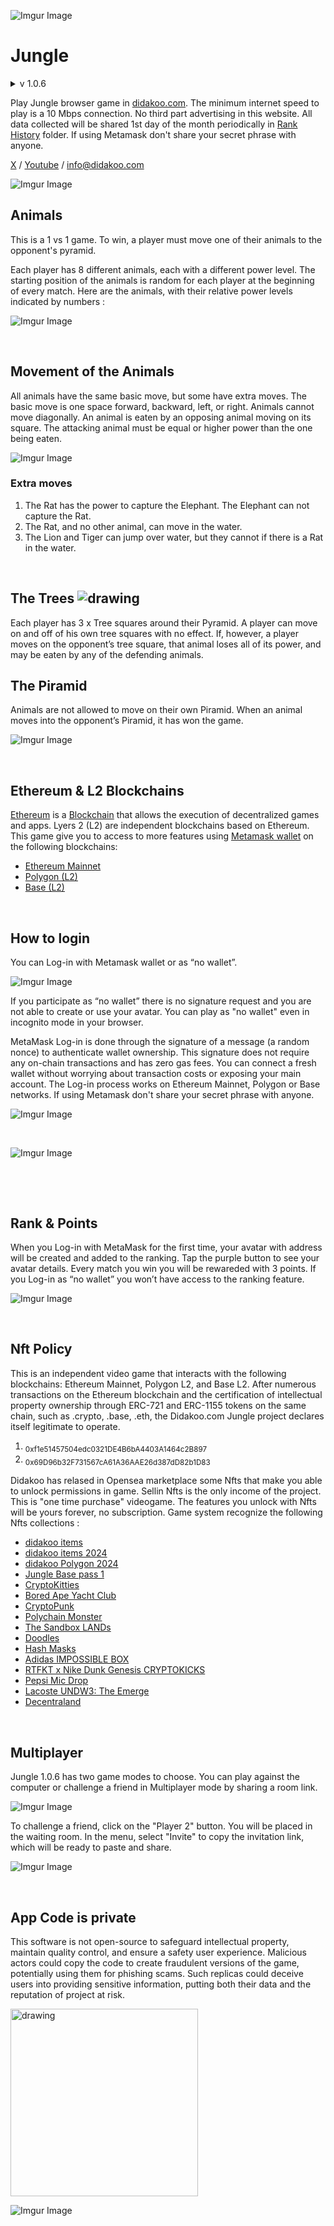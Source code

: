 <!-- ![Imgur Image](http://i.imgur.com/3SqZpCN.jpg) -->

![Imgur Image](http://i.imgur.com/n9dVsE2.jpg)

# Jungle  
<details>
  <summary>v 1.0.6</summary>

_ Jungle V 1.0.6 _ 17 october 2024 

</details>

Play Jungle browser game in [didakoo.com](https://didakoo.com). The minimum internet speed to play is a 10 Mbps connection. No third part advertising in this website. All data collected will be shared 1st day of the month periodically in [Rank History](https://github.com/lumilio/Jungle-didakoo.com-README.md/tree/main/Rank%20History) folder. If using Metamask don't share your secret phrase with anyone.

[X](https://twitter.com/didakoo_games) / [Youtube](https://www.youtube.com/@Didakoo_TV) <!-- [Twich](https://www.twitch.tv/didakoo_tv) --> / info@didakoo.com

![Imgur Image](http://i.imgur.com/fj8XkoO.jpg)

## Animals 
This is a 1 vs 1 game. To win, a player must move one of their animals to the opponent's pyramid. 

Each player has 8 different animals, each with a different power level. The starting position of the animals is random for each player at the beginning of every match. Here are the animals, with their relative power levels indicated by numbers :

![Imgur Image](http://i.imgur.com/MrUHXms.jpg)

&ensp;

## Movement of the Animals
All animals have the same basic move, but some have extra moves. The basic move is one space forward, backward, left, or right. Animals cannot move diagonally. An animal is eaten by an opposing animal moving on its square. The attacking animal must be equal or higher power than the one being eaten.

![Imgur Image](http://i.imgur.com/SgkNoTG.jpg)

### Extra moves
1) The Rat has the power to capture the Elephant. The Elephant can not capture the Rat. 
2) The Rat, and no other animal, can move in the water. 
3) The Lion and Tiger can jump over water, but they cannot if there is a Rat in the water.

&ensp;

## The Trees <img src="https://imgur.com/HJTKsI7.jpg" alt="drawing" style=""/> 

Each player has 3 x Tree squares around their Pyramid. A player can move on and off of his own tree squares with no effect. If, however, a player moves on the opponent’s tree square, that animal loses all of its power, and may be eaten by any of the defending animals.

## The Piramid

Animals are not allowed to move on their own Piramid. When an animal moves into the opponent’s Piramid, it has won the game.

![Imgur Image](http://i.imgur.com/tuJgkIV.jpg)

&ensp; <!-- ------------------------------------------------------------------------- -->

## Ethereum & L2 Blockchains

[Ethereum](https://ethereum.org/en/) is a [Blockchain](https://en.wikipedia.org/wiki/Blockchain) that allows the execution of decentralized games and apps. Lyers 2 (L2) are independent blockchains based on Ethereum. This game give you to access to more features using [Metamask wallet](https://metamask.io/) on the following blockchains:

* [Ethereum Mainnet](https://ethereum.org/en/)
* [Polygon (L2)](https://polygon.technology/)
* [Base (L2)](https://www.base.org/)

&ensp;

## How to login

You can Log-in with Metamask wallet or as “no wallet”. 

![Imgur Image](http://i.imgur.com/5RQD9sA.jpg)

If you participate as “no wallet” there is no signature request and you are not able to create or use your avatar. You can play as "no wallet" even in incognito mode in your browser. 

MetaMask Log-in is done through the signature of a message (a random nonce) to authenticate wallet ownership. This signature does not require any on-chain transactions and has zero gas fees. You can connect a fresh wallet without worrying about transaction costs or exposing your main account. The Log-in process works on Ethereum Mainnet, Polygon or Base networks. If using Metamask don't share your secret phrase with anyone.

![Imgur Image](http://i.imgur.com/prdR0xK.jpg)



<!-- 
that provides to your avatar a unique blockchain address, proving the ownership of your in-game item NFTs. 
With Metamask you can create unlimited anonymous wallets and addresses for free. 
In the next section [How to login](https://github.com/lumilio/Jungle-didakoo.com-README.md?tab=readme-ov-file#how-to-login) 
you will find a tutorial. -->

<!-- ![Imgur Image](http://i.imgur.com/wJar46b.jpg) -->
<!-- ![Imgur Image](http://i.imgur.com/lL279cn.jpg) -->

&ensp;

![Imgur Image](http://i.imgur.com/lL279cn.jpg)

&ensp;



<!-- Every day at 20:00pm to 21:00pm in New York time zone the game is free to play (Jungle pass is temporarily not required to play) even "no wallet" players can access all game modes.

![Imgur Image](http://i.imgur.com/wJar46b.jpg)

&ensp;

Check the table to find your country's free to play hour :
<details>
  <summary>Click here to show table &#9664;   </summary>


| Continent  | Location                                      | Free daily hour (Solar) | Solar time  | Free daily hour (Legal) | Legal time  |
|------------|----------------------------------------------|-------------------------|-------------|-------------------------|-------------|
| **Europe** | UK, Ireland, Portugal                        | 01:00 AM - 02:00 AM    | UTC+0       | 02:00 AM - 03:00 AM    | UTC+1       |
| **Europe** | France, Germany, Belgium, Spain, Italy, Poland | 02:00 AM - 03:00 AM  | UTC+1       | 03:00 AM - 04:00 AM    | UTC+2       |
| **Europe** | Greece, Romania                             | 03:00 AM - 04:00 AM    | UTC+2       | 04:00 AM - 05:00 AM    | UTC+3 (EEST) |
| **Europe** | Turkey, Belarus                             | 04:00 AM - 05:00 AM    | UTC+3       |                         |             |
| **Americas** | Canada (West), USA (California, Washington) | 05:00 PM - 06:00 PM    | UTC-8       | 06:00 PM - 07:00 PM    | UTC-7       |
| **Americas** | USA (Texas, Illinois), Mexico             | 07:00 PM - 08:00 PM    | UTC-6       | 08:00 PM - 09:00 PM    | UTC-5       |
| **Americas** | USA (New York, Florida), Cuba, Colombia, Peru | 08:00 PM - 09:00 PM  | UTC-5       | 09:00 PM - 10:00 PM    | UTC-4       |
| **Americas** | Brazil (Brasilia), Argentina              | 11:00 PM - 12:00 AM    | UTC-3       | 11:00 PM - 12:00 AM    | UTC-2       |
| **Africa** | Morocco, Chad, Algeria, Nigeria, Cameroon  | 02:00 AM - 03:00 AM    | UTC+1       |                         |             |
| **Africa** | Egypt, South Africa, Libya, DR Congo     | 03:00 AM - 04:00 AM    | UTC+2       |                         |             |
| **Africa** | Kenya, Uganda, Somalia, Tanzania         | 04:00 AM - 05:00 AM    | UTC+3       |                         |             |
| **Africa** | Seychelles, Mauritius                    | 05:00 AM - 06:00 AM    | UTC+4       |                         |             |
| **Africa** | Cape Verde Islands                       | 12:00 AM - 01:00 AM    | UTC-1       |                         |             |
| **Australia** | Western Australia, China, Singapore, Malaysia | 09:00 AM - 10:00 AM    | UTC+8       |                         |             |
| **Australia** | Northern Territory, South Australia (Solar), Central Australia | 10:30 AM - 11:30 AM | UTC+9:30  |                         |             |
| **Australia** | South Australia (Legal)                     | 11:30 AM - 12:30 PM    | UTC+10:30   |                         |             |
| **Australia** | Queensland, New South Wales (Solar), Victoria (Solar), Tasmania (Solar), ACT (Solar) | 11:00 AM - 12:00 PM | UTC+10 | 12:00 PM - 01:00 PM | UTC+11  |
| **Asia** | Japan, South Korea                          | 10:00 AM - 11:00 AM    | UTC+9       |                         |             |
| **Asia** | Indonesia (West), Thailand                 | 08:00 AM - 09:00 AM    | UTC+7       |                         |             |
| **Asia** | India                                      | 06:30 AM - 07:30 AM    | UTC+5:30    |                         |             |
| **Asia** | Pakistan                                   | 06:00 AM - 07:00 AM    | UTC+5       |                         |             |
| **Asia** | Bangladesh                                 | 07:00 AM - 08:00 AM    | UTC+6       |                         |             |
| **Asia** | Nepal                                     | 06:45 AM - 07:45 AM    | UTC+5:45    |                         |             |



</details>

&ensp;
-->
&ensp;

## Rank & Points 

When you Log-in with MetaMask for the first time, your avatar with address will be created and added to the ranking. Tap the purple button to see your avatar details. Every match you win you will be rewareded with 3 points. If you Log-in as “no wallet” you won’t have access to the ranking feature.

![Imgur Image](http://i.imgur.com/afTMwb0.jpg)

<!-- High-ranked players are rewarded with visibility, allowing them to show their address and OpenSea profile to show their NFTs to other players.  -->

&ensp;

## Nft Policy 
This is an independent video game that interacts with the following blockchains: Ethereum Mainnet, Polygon L2, and Base L2. After numerous transactions on the Ethereum blockchain and the certification of intellectual property ownership through ERC-721 and ERC-1155 tokens on the same chain, such as .crypto, .base, .eth, the Didakoo.com Jungle project declares itself legitimate to operate.

1. <sub>0xf1e51457504edc0321DE4B6bA4403A1464c2B897</sub>
2. <sub>0x69D96b32F731567cA61A36AAE26d387dD82b1D83</sub>
<!-- 
3. <sub>0x13339b04E4f54965bF9b9EBaF25dB1B5091e7b77</sub>
4. <sub>0xF83611F45e11b590eBB9FdABa9ee12e7Dc9E9393</sub>
-->

<!-- Per giocare non è necessario fornire nessun dato sensibile alla privacy del utente, adottando una politica di completa trasparenza; l'intero archivio dei dati di gioco verrà publicato nella repo [] in modo ricorrente.  -->

Didakoo has relased in Opensea marketplace some Nfts that make you able to unlock permissions in game. Sellin Nfts is the only income of the project. This is "one time purchase" videogame. The features you unlock with Nfts will be yours forever, no subscription. Game system recognize the following Nfts collections :  

- [didakoo items](https://opensea.io/collection/didakoo-items")
- [didakoo items 2024](https://opensea.io/collection/didakoo-items-2024") 
- [didakoo Polygon 2024](https://opensea.io/collection/didakoo-polygon-2024") 
- [Jungle Base pass 1](https://opensea.io/collection/didakoo-base-2024-1") 
- [CryptoKitties](https://opensea.io/collection/cryptokitties")
- [Bored Ape Yacht Club](https://opensea.io/collection/boredapeyachtclub") 
- [CryptoPunk](https://opensea.io/collection/cryptopunks")
- [Polychain Monster](https://opensea.io/collection/polychainmonsters")
- [The Sandbox LANDs](https://opensea.io/collection/sandbox")
- [Doodles](https://opensea.io/collection/doodles-official") 
- [Hash Masks](https://opensea.io/collection/hashmasks")
- [Adidas IMPOSSIBLE BOX](https://opensea.io/collection/adidascapsule")  
- [RTFKT x Nike Dunk Genesis CRYPTOKICKS](https://opensea.io/collection/rtfkt-nike-cryptokicks") 
- [Pepsi Mic Drop](https://opensea.io/collection/pepsi-mic-drop") 
- [Lacoste UNDW3: The Emerge](https://opensea.io/collection/lacoste-undw3-the-emerge") 
- [Decentraland](https://opensea.io/collection/decentraland") 

&ensp;

## Multiplayer
<!-- ![Imgur Image](http://i.imgur.com/bJldEvu.jpg) -->
<!-- ![Imgur Image](http://i.imgur.com/zDrR6I0.jpg) -->
Jungle 1.0.6 has two game modes to choose. You can play against the computer or challenge a friend in Multiplayer mode by sharing a room link. 

![Imgur Image](http://i.imgur.com/3ExW50u.jpg)

To challenge a friend, click on the "Player 2" button. You will be placed in the waiting room. In the menu, select "Invite" to copy the invitation link, which will be ready to paste and share.
<!-- ![Imgur Image](http://i.imgur.com/3ExW50u.jpg) -->
![Imgur Image](http://i.imgur.com/ZjJeKzS.jpg)

&ensp;

## App Code is private 

This software is not open-source to safeguard intellectual property, maintain quality control, and ensure a safety user experience. Malicious actors could copy the code to create fraudulent versions of the game, potentially using them for phishing scams. Such replicas could deceive users into providing sensitive information, putting both their data and the reputation of project at risk. <!-- allowing us to deliver a secure and authentic software. -->

<!-- verranno rilasciate porzioni di codice per fidelizzare i giocatori -->

<!-- Jungle didakoo.com is a Single-Page WebApp Multiplyer Videogame with custom minimax algorithm built in Laravel (PHP) and Vue.js (JavaScript).  -->
<!-- code snippet [...] -->

<img src="https://imgur.com/hbZk9Sp.jpg" alt="drawing" style="width:300px;"/> 

![Imgur Image](http://i.imgur.com/908yehw.jpg)
<!-- ![Imgur Image](http://i.imgur.com/oN3FbM1.jpg) -->

